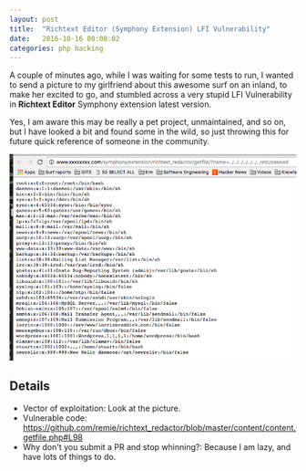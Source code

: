 ```yaml
---
layout: post
title:  "Richtext Editor (Symphony Extension) LFI Vulnerability"
date:   2016-10-16 00:08:02
categories: php hacking
---
```


A couple of minutes ago, while I was waiting for some tests to run, I wanted to send a picture to my girlfriend about this awesome surf on an inland, to make her excited to go, and stumbled across a very stupid LFI Vulnerability in **Richtext Editor** Symphony extension latest version.

Yes, I am aware this may be really a pet project, unmaintained, and so on, but I have looked a bit and found some in the wild, so just throwing this for future quick reference of someone in the community.

![Lol yes](/images/posts/lfi.png)

## Details

- Vector of exploitation: Look at the picture.
- Vulnerable code: https://github.com/remie/richtext_redactor/blob/master/content/content.getfile.php#L98
- Why don't you submit a PR and stop whinning?: Because I am lazy, and have lots of things to do.
